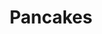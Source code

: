 ---
layout: recipe
title: Pancakes
description: Buttermilk pancakes. Serve with fruit, scrambled eggs, and bacon. Consider adding chocolate chips or blueberries; top with syrup, nutella, peanut butter, or whipped cream.
prep_time: 15 minutes
cook_time: 4 minutes
servings: 4
category: Breakfast

ingredients: |
  - 2 cups all-purpose flour
  - 2 teaspoons baking powder
  - 1 teaspoon baking soda
  - ½ teaspoon salt
  - 3 tablespoons sugar
  - 2 large eggs, lightly beaten
  - 3 cups buttermilk
  - 4 tablespoons unsalted butter, melted, plus ½ teaspoon for griddle

instructions: |
  1. Preheat griddle to 375°F.
  2. In a medium bowl, whisk together flour, baking powder, baking soda, salt, and sugar.
  3. Add eggs, buttermilk, and butter; whisk to combine. Batter should have small to medium lumps.
---